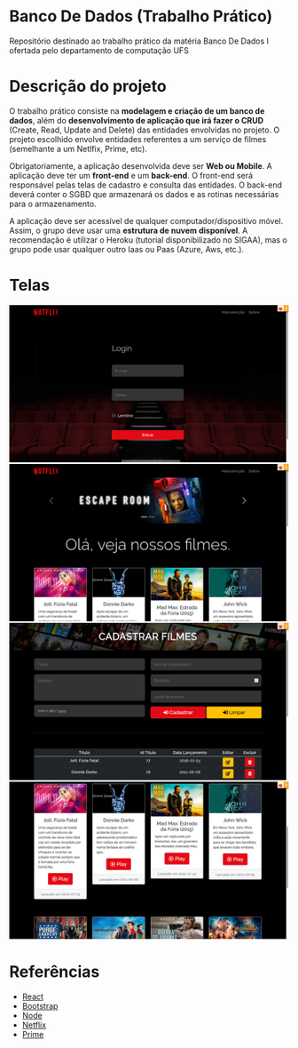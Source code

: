 # Banco De Dados (Trabalho Prático)
Repositório destinado ao trabalho prático da matéria 
Banco De Dados I ofertada pelo departamento de computação UFS

# Descrição do projeto
O trabalho prático consiste na **modelagem e criação de um banco de dados**, além do **desenvolvimento de aplicação que irá fazer o CRUD** (Create, Read, Update and Delete) das entidades envolvidas no projeto. O projeto escolhido envolve entidades referentes a um serviço de filmes (semelhante a um Netlfix, Prime, etc).

Obrigatoriamente, a aplicação desenvolvida deve ser **Web ou Mobile**. A aplicação deve ter um **front-end** e um **back-end**. O front-end será responsável pelas telas de cadastro e consulta das entidades. O back-end deverá conter o SGBD que armazenará os dados e as rotinas necessárias para o armazenamento.

A aplicação deve ser acessível de qualquer computador/dispositivo móvel. Assim, o
grupo deve usar uma **estrutura de nuvem disponível**. A recomendação é utilizar o
Heroku (tutorial disponibilizado no SIGAA), mas o grupo pode usar qualquer outro
Iaas ou Paas (Azure, Aws, etc.).

# Telas
![Logion](telas/tela_login1.png)
![Catalogo](telas/catalogo.png)
![Cadastro](telas/cadastro.png)
![Cadastro](telas/catalogo2.png)


# Referências
- [React](https://pt-br.reactjs.org/)
- [Bootstrap](https://getbootstrap.com/)
- [Node](https://nodejs.org/en/)
- [Netflix](https://www.netflix.com/br/)
- [Prime](https://www.primevideo.com/?_encoding=UTF8&language=pt_br)





